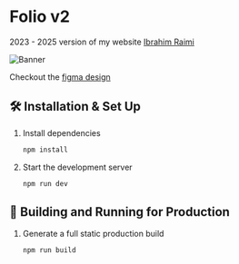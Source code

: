# Folio v2

2023 - 2025 version of my website [Ibrahim Raimi](https://ibrahimraimi.netlify.app)

![Banner](https://i.ibb.co/pXQcMN7/609shots-so.png)

Checkout the [figma design](https://figma.com/@ibrahimraimi)

## 🛠 Installation & Set Up

1. Install dependencies

   ```sh
   npm install
   ```

1. Start the development server

   ```sh
   npm run dev
   ```

## 🚀 Building and Running for Production

1. Generate a full static production build

   ```sh
   npm run build
   ```
